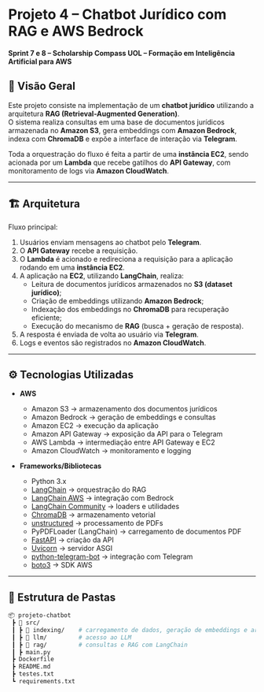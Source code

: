 # Projeto 4 – Chatbot Jurídico com RAG e AWS Bedrock  
**Sprint 7 e 8 – Scholarship Compass UOL – Formação em Inteligência Artificial para AWS**

## 📌 Visão Geral
Este projeto consiste na implementação de um **chatbot jurídico** utilizando a arquitetura **RAG (Retrieval-Augmented Generation)**.  
O sistema realiza consultas em uma base de documentos jurídicos armazenada no **Amazon S3**, gera embeddings com **Amazon Bedrock**, indexa com **ChromaDB** e expõe a interface de interação via **Telegram**.  

Toda a orquestração do fluxo é feita a partir de uma **instância EC2**, sendo acionada por um **Lambda** que recebe gatilhos do **API Gateway**, com monitoramento de logs via **Amazon CloudWatch**.  

---

## 🏗️ Arquitetura
Fluxo principal:
1. Usuários enviam mensagens ao chatbot pelo **Telegram**.  
2. O **API Gateway** recebe a requisição.  
3. O **Lambda** é acionado e redireciona a requisição para a aplicação rodando em uma **instância EC2**.  
4. A aplicação na **EC2**, utilizando **LangChain**, realiza:  
   - Leitura de documentos jurídicos armazenados no **S3 (dataset jurídico)**;  
   - Criação de embeddings utilizando **Amazon Bedrock**;  
   - Indexação dos embeddings no **ChromaDB** para recuperação eficiente;  
   - Execução do mecanismo de **RAG** (busca + geração de resposta).  
5. A resposta é enviada de volta ao usuário via **Telegram**.  
6. Logs e eventos são registrados no **Amazon CloudWatch**.  

---

## ⚙️ Tecnologias Utilizadas
- **AWS**
  - Amazon S3 → armazenamento dos documentos jurídicos  
  - Amazon Bedrock → geração de embeddings e consultas  
  - Amazon EC2 → execução da aplicação  
  - Amazon API Gateway → exposição da API para o Telegram  
  - AWS Lambda → intermediação entre API Gateway e EC2  
  - Amazon CloudWatch → monitoramento e logging  

- **Frameworks/Bibliotecas**
  - Python 3.x  
  - [LangChain](https://python.langchain.com/) → orquestração do RAG  
  - [LangChain AWS](https://pypi.org/project/langchain-aws/) → integração com Bedrock  
  - [LangChain Community](https://pypi.org/project/langchain-community/) → loaders e utilidades  
  - [ChromaDB](https://www.trychroma.com/) → armazenamento vetorial  
  - [unstructured](https://unstructured-io.github.io/unstructured/) → processamento de PDFs  
  - PyPDFLoader (LangChain) → carregamento de documentos PDF  
  - [FastAPI](https://fastapi.tiangolo.com/) → criação da API  
  - [Uvicorn](https://www.uvicorn.org/) → servidor ASGI  
  - [python-telegram-bot](https://github.com/python-telegram-bot/python-telegram-bot) → integração com Telegram  
  - [boto3](https://boto3.amazonaws.com/v1/documentation/api/latest/index.html) → SDK AWS  

---

## 📂 Estrutura de Pastas
```bash
📦 projeto-chatbot
 ┣ 📂 src/
 ┃ ┣ 📂 indexing/    # carregamento de dados, geração de embeddings e armazenamento (ChromaDB)
 ┃ ┣ 📂 llm/         # acesso ao LLM
 ┃ ┣ 📂 rag/         # consultas e RAG com LangChain
 ┃ ┣ main.py
 ┣ Dockerfile
 ┣ README.md
 ┣ testes.txt
 ┗ requirements.txt